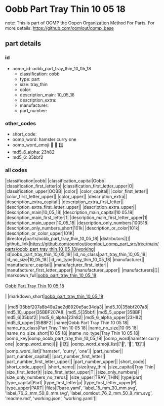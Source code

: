 # Oobb Part Tray Thin 10 05 18  

note: This is part of OOMP the Oopen Organization Method For Parts. For more details: https://github.com/oomlout/oomp_base

##  part details





### id
* oomp_id: oobb_part_tray_thin_10_05_18
  * classification: oobb
  * type: part
  * size: tray_thin
  * color: 
  * description_main: 10_05_18
  * description_extra: 
  * manufacturer: 
  * part_number: 

### other_codes
* short_code: 
* oomp_word: hamster curry one
* oomp_word_emoji :hamster: :curry: :one:
* md5_6_alpha: 23h82
* md5_6: 35bbf2

### all codes 
|classification|oobb|
|classification_capital|Oobb|
|classification_first_letter|o|
|classification_first_letter_upper|O|
|classification_upper|OOBB|
|color||
|color_capital||
|color_first_letter||
|color_first_letter_upper||
|color_upper||
|description_extra||
|description_extra_capital||
|description_extra_first_letter||
|description_extra_first_letter_upper||
|description_extra_upper||
|description_main|10_05_18|
|description_main_capital|10 05.18|
|description_main_first_letter|1|
|description_main_first_letter_upper|1|
|description_main_upper|10_05_18|
|description_only_numbers|100518|
|description_only_numbers_short|101k|
|description_or_color|101k|
|description_or_color_upper|101K|
|directory|parts/oobb_part_tray_thin_10_05_18|
|distributors|[]|
|github_link|https://github.com/oomlout/oomlout_oomp_part_src/tree/main/parts/oobb_part_tray_thin_10_05_18/working|
|id|oobb_part_tray_thin_10_05_18|
|id_no_class|part_tray_thin_10_05_18|
|id_no_size|10_05_18|
|id_no_type|tray_thin_10_05_18|
|manufacturer||
|manufacturer_capital||
|manufacturer_first_letter||
|manufacturer_first_letter_upper||
|manufacturer_upper||
|manufacturers|[]|
|markdown_full|[oobb_part_tray_thin_10_05_18](https://github.com/oomlout/oomlout_oomp_part_src/tree/main/parts/oobb_part_tray_thin_10_05_18/working)<br>[](https://github.com/oomlout/oomlout_oomp_part_src/tree/main/parts/oobb_part_tray_thin_10_05_18/working)<br>[Oobb Part Tray Thin 10 05 18](https://github.com/oomlout/oomlout_oomp_part_src/tree/main/parts/oobb_part_tray_thin_10_05_18/working)<br><br>|
|markdown_short|[oobb_part_tray_thin_10_05_18](https://github.com/oomlout/oomlout_oomp_part_src/tree/main/parts/oobb_part_tray_thin_10_05_18/working)<br><br>|
|md5|35bbf207a8b49a2ae2d8920e5ac34da3|
|md5_10|35bbf207a8|
|md5_10_upper|35BBF207A8|
|md5_5|35bbf|
|md5_5_upper|35BBF|
|md5_6|35bbf2|
|md5_6_alpha|23h82|
|md5_6_alpha_upper|23H82|
|md5_6_upper|35BBF2|
|name|Oobb Part Tray Thin 10 05 18|
|name_no_class|Part Tray Thin 10 05 18|
|name_no_size|10 05 18|
|name_no_size_short|10 05 18|
|name_no_type|Tray Thin 10 05 18|
|oomp_key|oomp_oobb_part_tray_thin_10_05_18|
|oomp_word|hamster curry one|
|oomp_word_emoji|:hamster: :curry: :one:|
|oomp_word_emoji_list|[':hamster:', ':curry:', ':one:']|
|oomp_word_list|['hamster', 'curry', 'one']|
|part_number||
|part_number_capital||
|part_number_first_letter||
|part_number_first_letter_upper||
|part_number_upper||
|short_code||
|short_code_upper||
|short_name||
|size|tray_thin|
|size_capital|Tray Thin|
|size_first_letter|t|
|size_first_letter_upper|T|
|size_only_numbers||
|size_only_numbers_no_zeros||
|size_upper|TRAY_THIN|
|type|part|
|type_capital|Part|
|type_first_letter|p|
|type_first_letter_upper|P|
|type_upper|PART|
|files|['base.yaml', 'label_15_mm_30_mm.svg', 'label_76_2_mm_50_8_mm.svg', 'label_oomlout_76_2_mm_50_8_mm.svg', 'readme.md', 'working.json', 'working.yaml']|
